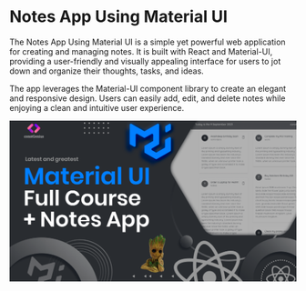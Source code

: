 # Notes App Using Material UI

The Notes App Using Material UI is a simple yet powerful web application for creating and managing notes. It is built with React and Material-UI, providing a user-friendly and visually appealing interface for users to jot down and organize their thoughts, tasks, and ideas.

The app leverages the Material-UI component library to create an elegant and responsive design. Users can easily add, edit, and delete notes while enjoying a clean and intuitive user experience.

![MUI](public/MaterialUI.png)
